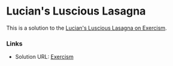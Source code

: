 # Lucian's Luscious Lasagna

This is a solution to the [Lucian's Luscious Lasagna on Exercism](https://exercism.org/tracks/javascript/exercises/lasagna). 

### Links

- Solution URL: [Exercism](https://exercism.org/tracks/javascript/exercises/lasagna/solutions/vjeanty02)

